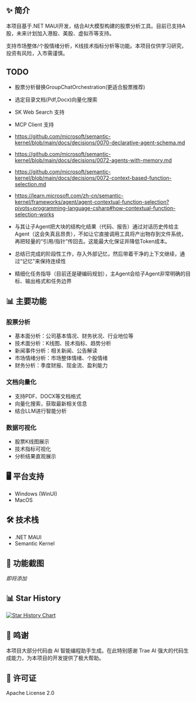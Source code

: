 ## ✨ 简介

本项目基于.NET MAUI开发，结合AI大模型构建的股票分析工具。目前已支持A股，未来计划加入港股、美股、虚拟币等支持。

支持市场整体/个股情绪分析，K线技术指标分析等功能。本项目仅供学习研究，投资有风险，入市需谨慎。

## TODO

- 股票分析替换GroupChatOrchestration(更适合股票推荐)
- 选定目录文档(Pdf,Docx)向量化搜索
- SK Web Search 支持
- MCP Client 支持
- https://github.com/microsoft/semantic-kernel/blob/main/docs/decisions/0070-declarative-agent-schema.md
- https://github.com/microsoft/semantic-kernel/blob/main/docs/decisions/0072-agents-with-memory.md
- https://github.com/microsoft/semantic-kernel/blob/main/docs/decisions/0072-context-based-function-selection.md
- https://learn.microsoft.com/zh-cn/semantic-kernel/frameworks/agent/agent-contextual-function-selection?pivots=programming-language-csharp#how-contextual-function-selection-works


- 与其让子Agent把大块的结构化结果（代码、报告）通过对话历史传给主Agent（这会失真且昂贵），不如让它直接调用工具将产出物存到文件系统，再把轻量的“引用/指针”传回去。这能最大化保证并降低Token成本。
- 总结已完成的阶段性工作，存入外部记忆，然后带着干净的上下文继续，通过“记忆”来保持连续性
- 精细化任务指导（目前还是硬编码规划），主Agent会给子Agent非常明确的目标、输出格式和任务边界

## 📊 主要功能

### 股票分析

- 基本面分析：公司基本情况、财务状况、行业地位等
- 技术面分析：K线图、技术指标、趋势分析
- 新闻事件分析：相关新闻、公告解读
- 市场情绪分析：市场整体情绪、个股情绪
- 财务分析：季度财报、现金流、盈利能力

### 文档向量化

- 支持PDF、DOCX等文档格式
- 向量化搜索，获取最新相关信息
- 结合LLM进行智能分析

### 数据可视化

- 股票K线图展示
- 技术指标可视化
- 分析结果直观展示

## 🖥️ 平台支持

- Windows (WinUI)
- MacOS

## 🛠️ 技术栈

- .NET MAUI
- Semantic Kernel

## 📸 功能截图

*即将添加*

## 📊 Star History

[![Star History Chart](https://api.star-history.com/svg?repos=X2Agent/MarketAssistant&type=Date)](https://www.star-history.com/#X2Agent/MarketAssistant&Date)

## 🙏 鸣谢

本项目大部分代码由 AI 智能编程助手生成。在此特别感谢 Trae AI 强大的代码生成能力，为本项目的开发提供了极大帮助。


## 📄 许可证

Apache License 2.0